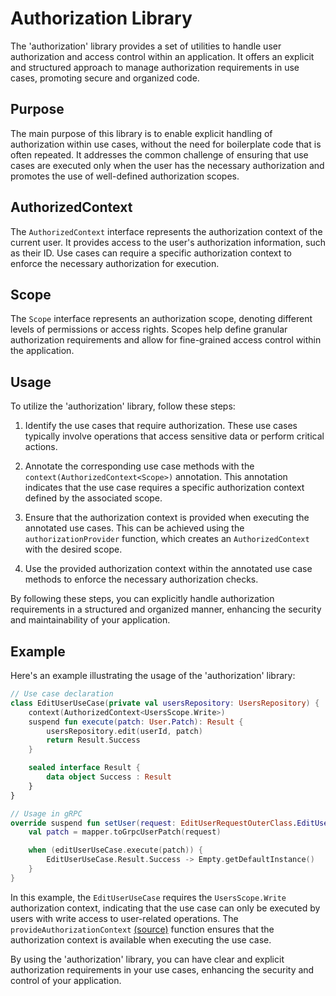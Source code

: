 # Authorization Library

The 'authorization' library provides a set of utilities to handle user authorization and access control
within an application. It offers an explicit and structured approach to manage authorization requirements
in use cases, promoting secure and organized code.

## Purpose

The main purpose of this library is to enable explicit handling of authorization within use cases, without 
the need for boilerplate code that is often repeated. It addresses the common challenge of ensuring that use
cases are executed only when the user has the necessary authorization and promotes the use of well-defined 
authorization scopes.

## AuthorizedContext

The `AuthorizedContext` interface represents the authorization context of the current user. It provides 
access to the user's authorization information, such as their ID. Use cases can require a specific 
authorization context to enforce the necessary authorization for execution.

## Scope

The `Scope` interface represents an authorization scope, denoting different levels of permissions or access rights. Scopes help define granular authorization requirements and allow for fine-grained access control within the application.

## Usage

To utilize the 'authorization' library, follow these steps:

1. Identify the use cases that require authorization. These use cases typically involve operations that access sensitive data or perform critical actions.

2. Annotate the corresponding use case methods with the `context(AuthorizedContext<Scope>)` annotation. This annotation indicates that the use case requires a specific authorization context defined by the associated scope.

3. Ensure that the authorization context is provided when executing the annotated use cases. This can be achieved using the `authorizationProvider` function, which creates an `AuthorizedContext` with the desired scope.

4. Use the provided authorization context within the annotated use case methods to enforce the necessary authorization checks.

By following these steps, you can explicitly handle authorization requirements in a structured and organized manner, enhancing the security and maintainability of your application.

## Example

Here's an example illustrating the usage of the 'authorization' library:

```kotlin
// Use case declaration
class EditUserUseCase(private val usersRepository: UsersRepository) {
    context(AuthorizedContext<UsersScope.Write>)
    suspend fun execute(patch: User.Patch): Result {
        usersRepository.edit(userId, patch)
        return Result.Success
    }

    sealed interface Result {
        data object Success : Result
    }
}

// Usage in gRPC
override suspend fun setUser(request: EditUserRequestOuterClass.EditUserRequest): Empty = provideAuthorizationContext {
    val patch = mapper.toGrpcUserPatch(request)

    when (editUserUseCase.execute(patch)) {
        EditUserUseCase.Result.Success -> Empty.getDefaultInstance()
    }
}
```

In this example, the `EditUserUseCase` requires the `UsersScope.Write` authorization context, indicating that the use
case
can only be executed by users with write access to user-related operations. The `provideAuthorizationContext`
[(source)](/../../infrastructure/grpc-api/src/main/kotlin/org.timemates.backend/services/authorization/context/provideAuthorizationContext.kt)
function ensures that the authorization context is available when executing the use case.

By using the 'authorization' library, you can have clear and explicit authorization requirements in your use cases,
enhancing the security and control of your application.